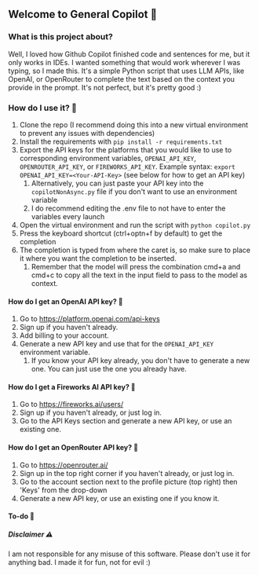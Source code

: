 ## Welcome to General Copilot 👋

### What is this project about?

Well, I loved how Github Copilot finished code and sentences for me, but it only works in IDEs. I wanted something that would work wherever I was typing, so I made this. It's a simple Python script that uses LLM APIs, like OpenAI, or OpenRouter to complete the text based on the context you provide in the prompt. It's not perfect, but it's pretty good :)

### How do I use it? 🤔

1. Clone the repo (I recommend doing this into a new virtual environment to prevent any issues with dependencies)
2. Install the requirements with `pip install -r requirements.txt`
3. Export the API keys for the platforms that you would like to use to corresponding environment variables, `OPENAI_API_KEY`, `OPENROUTER_API_KEY`, or `FIREWORKS_API_KEY`. Example syntax: `export OPENAI_API_KEY=<Your-API-Key>` (see below for how to get an API key)
   1. Alternatively, you can just paste your API key into the `copilotNonAsync.py` file if you don't want to use an environment variable
   2. I do recommend editing the .env file to not have to enter the variables every launch
4. Open the virtual environment and run the script with `python copilot.py`
5. Press the keyboard shortcut (ctrl+optn+f by default) to get the completion
6. The completion is typed from where the caret is, so make sure to place it where you want the completion to be inserted.
   1. Remember that the model will press the combination cmd+a and cmd+c to copy all the text in the input field to pass to the model as context.

#### How do I get an OpenAI API key? 🔑

1. Go to https://platform.openai.com/api-keys
2. Sign up if you haven't already.
3. Add billing to your account.
4. Generate a new API key and use that for the `OPENAI_API_KEY` environment variable.
   1. If you know your API key already, you don't have to generate a new one. You can just use the one you already have.

#### How do I get a Fireworks AI API key? 🔑

1. Go to https://fireworks.ai/users/
2. Sign up if you haven't already, or just log in.
3. Go to the API Keys section and generate a new API key, or use an existing one.

#### How do I get an OpenRouter API key? 🔑

1. Go to https://openrouter.ai/
2. Sign up in the top right corner if you haven't already, or just log in.
3. Go to the account section next to the profile picture (top right) then 'Keys' from the drop-down
4. Generate a new API key, or use an existing one if you know it.

#### To-do 🚧

 
##### Disclaimer ⚠️

I am not responsible for any misuse of this software. Please don't use it for anything bad. I made it for fun, not for evil :)
